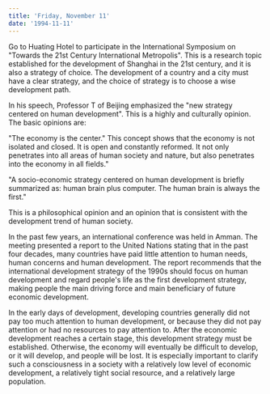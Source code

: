 ```yaml
---
title: 'Friday, November 11'
date: '1994-11-11'
---
```


Go to Huating Hotel to participate in the International Symposium on "Towards the 21st Century International Metropolis". This is a research topic established for the development of Shanghai in the 21st century, and it is also a strategy of choice. The development of a country and a city must have a clear strategy, and the choice of strategy is to choose a wise development path.

In his speech, Professor T of Beijing emphasized the "new strategy centered on human development". This is a highly and culturally opinion. The basic opinions are:

"The economy is the center." This concept shows that the economy is not isolated and closed. It is open and constantly reformed. It not only penetrates into all areas of human society and nature, but also penetrates into the economy in all fields."

"A socio-economic strategy centered on human development is briefly summarized as: human brain plus computer. The human brain is always the first."

This is a philosophical opinion and an opinion that is consistent with the development trend of human society.

In the past few years, an international conference was held in Amman. The meeting presented a report to the United Nations stating that in the past four decades, many countries have paid little attention to human needs, human concerns and human development. The report recommends that the international development strategy of the 1990s should focus on human development and regard people's life as the first development strategy, making people the main driving force and main beneficiary of future economic development.

In the early days of development, developing countries generally did not pay too much attention to human development, or because they did not pay attention or had no resources to pay attention to. After the economic development reaches a certain stage, this development strategy must be established. Otherwise, the economy will eventually be difficult to develop, or it will develop, and people will be lost. It is especially important to clarify such a consciousness in a society with a relatively low level of economic development, a relatively tight social resource, and a relatively large population.

